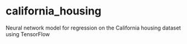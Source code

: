 # california_housing
 Neural network model for regression on the California housing dataset using TensorFlow
